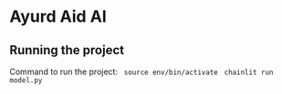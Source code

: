 # Ayurd Aid AI

## Running the project

Command to run the project: 
``` source env/bin/activate```
``` chainlit run model.py```